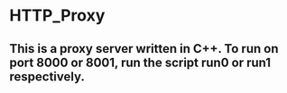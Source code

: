 # HTTP_Proxy

## This is a proxy server written in C++. To run on port 8000 or 8001, run the script run0 or run1 respectively.
